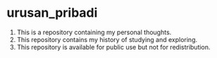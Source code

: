 # urusan_pribadi
1. This is a repository containing my personal thoughts.<br>
2. This repository contains my history of studying and exploring.<br>
3. This repository is available for public use but not for redistribution.
